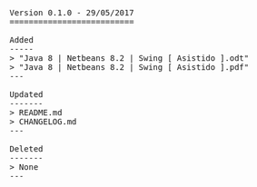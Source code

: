 <pre>

Version 0.1.0 - 29/05/2017
==========================

Added
-----
> "Java 8 | Netbeans 8.2 | Swing [ Asistido ].odt"
> "Java 8 | Netbeans 8.2 | Swing [ Asistido ].pdf"
---

Updated
-------
> README.md
> CHANGELOG.md
---

Deleted
-------
> None
---

</pre>